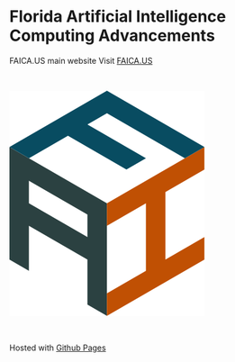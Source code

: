 # Florida Artificial Intelligence Computing Advancements

FAICA.US main website
Visit [FAICA.US](https://www.faica.us)

<BR>

![IMG](/src/LOGO.svg)

<br>

Hosted with [Github Pages](https://florida-artificial-intelligence.github.io)
